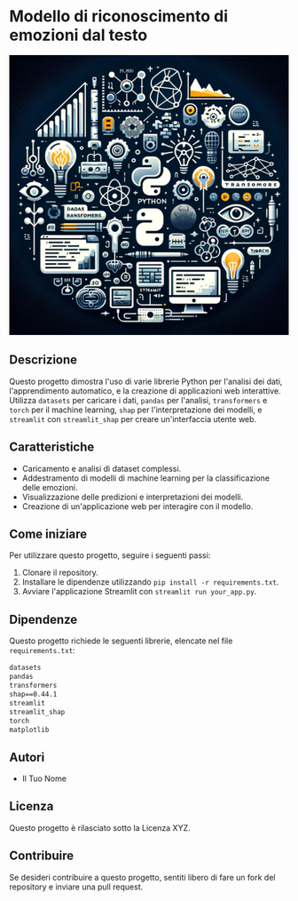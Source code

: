 # Modello di riconoscimento di emozioni dal testo 

![Copertina del README](/copertina.jpg)


## Descrizione
Questo progetto dimostra l'uso di varie librerie Python per l'analisi dei dati, l'apprendimento automatico, e la creazione di applicazioni web interattive. Utilizza `datasets` per caricare i dati, `pandas` per l'analisi, `transformers` e `torch` per il machine learning, `shap` per l'interpretazione dei modelli, e `streamlit` con `streamlit_shap` per creare un'interfaccia utente web.

## Caratteristiche
- Caricamento e analisi di dataset complessi.
- Addestramento di modelli di machine learning per la classificazione delle emozioni.
- Visualizzazione delle predizioni e interpretazioni dei modelli.
- Creazione di un'applicazione web per interagire con il modello.

## Come iniziare
Per utilizzare questo progetto, seguire i seguenti passi:
1. Clonare il repository.
2. Installare le dipendenze utilizzando `pip install -r requirements.txt`.
3. Avviare l'applicazione Streamlit con `streamlit run your_app.py`.

## Dipendenze
Questo progetto richiede le seguenti librerie, elencate nel file `requirements.txt`:

```
datasets
pandas
transformers
shap==0.44.1
streamlit
streamlit_shap
torch
matplotlib
```

## Autori
- Il Tuo Nome

## Licenza
Questo progetto è rilasciato sotto la Licenza XYZ.

## Contribuire
Se desideri contribuire a questo progetto, sentiti libero di fare un fork del repository e inviare una pull request.


